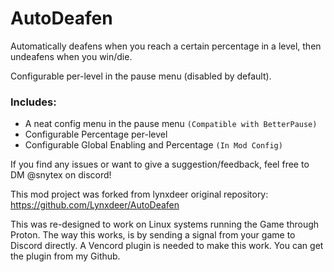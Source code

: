 # <cj>AutoDeafen</c>

Automatically <cl>deafens</c> when you <cj>reach a certain percentage</c> in a level, then <co>undeafens when you win/die</c>.

Configurable <cg>per-level</c> in the <co>pause menu</c> (disabled by default).
### <co>Includes:</c>
* A neat config menu in the pause menu `(Compatible with BetterPause)`
* Configurable Percentage per-level
* Configurable Global Enabling and Percentage `(In Mod Config)`

If you find any issues or want to give a suggestion/feedback, feel free to DM <cj>@snytex</c> on discord!

This mod project was forked from lynxdeer
original repository: <cj>https://github.com/Lynxdeer/AutoDeafen</cj>

This was re-designed to work on Linux systems running the Game through Proton.
The way this works, is by sending a signal from your game to Discord directly.
A Vencord plugin is needed to make this work. You can get the plugin from my Github.
